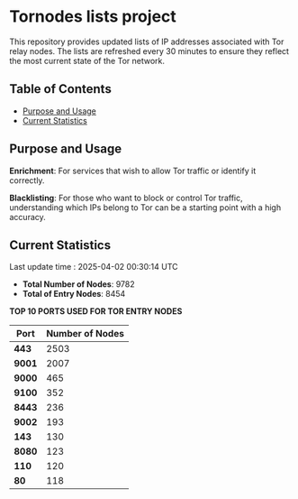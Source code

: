 # Tornodes lists project

This repository provides updated lists of IP addresses associated with Tor relay nodes. The lists are refreshed every 30 minutes to ensure they reflect the most current state of the Tor network.

## Table of Contents

- [Purpose and Usage](#purpose-and-usage)
- [Current Statistics](#current-statistics)


## Purpose and Usage

**Enrichment**: For services that wish to allow Tor traffic or identify it correctly.

**Blacklisting**: For those who want to block or control Tor traffic, understanding which IPs belong to Tor can be a starting point with a high accuracy.

## Current Statistics

Last update time : 2025-04-02 00:30:14 UTC

- **Total Number of Nodes**: 9782
- **Total of Entry Nodes**: 8454

**TOP 10 PORTS USED FOR TOR ENTRY NODES**

| **Port** | **Number of Nodes** |
|------|-----------------|
| **443**   | 2503  |
| **9001**   | 2007  |
| **9000**   | 465  |
| **9100**   | 352  |
| **8443**   | 236  |
| **9002**   | 193  |
| **143**   | 130  |
| **8080**   | 123  |
| **110**   | 120  |
| **80**   | 118  |

